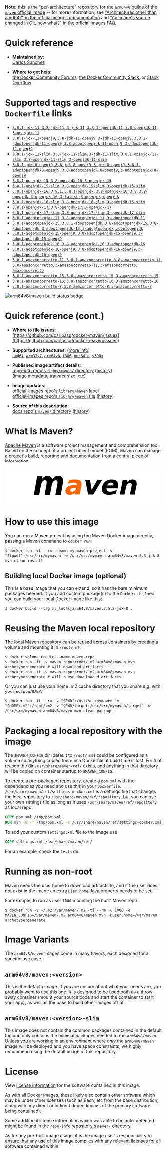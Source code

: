 <!--

********************************************************************************

WARNING:

    DO NOT EDIT "maven/README.md"

    IT IS AUTO-GENERATED

    (from the other files in "maven/" combined with a set of templates)

********************************************************************************

-->

**Note:** this is the "per-architecture" repository for the `arm64v8` builds of [the `maven` official image](https://hub.docker.com/_/maven) -- for more information, see ["Architectures other than amd64?" in the official images documentation](https://github.com/docker-library/official-images#architectures-other-than-amd64) and ["An image's source changed in Git, now what?" in the official images FAQ](https://github.com/docker-library/faq#an-images-source-changed-in-git-now-what).

# Quick reference

-	**Maintained by**:  
	[Carlos Sanchez](https://github.com/carlossg/docker-maven)

-	**Where to get help**:  
	[the Docker Community Forums](https://forums.docker.com/), [the Docker Community Slack](https://dockr.ly/slack), or [Stack Overflow](https://stackoverflow.com/search?tab=newest&q=docker)

# Supported tags and respective `Dockerfile` links

-	[`3.8.1-jdk-11`, `3.8-jdk-11`, `3-jdk-11`, `3.8.1-openjdk-11`, `3.8-openjdk-11`, `3-openjdk-11`](https://github.com/carlossg/docker-maven/blob/bdffb5117c33476d554325d8efe5866306004b99/openjdk-11/Dockerfile)
-	[`3.8.1-jdk-11-openj9`, `3.8-jdk-11-openj9`, `3-jdk-11-openj9`, `3.8.1-adoptopenjdk-11-openj9`, `3.8-adoptopenjdk-11-openj9`, `3-adoptopenjdk-11-openj9`](https://github.com/carlossg/docker-maven/blob/bdffb5117c33476d554325d8efe5866306004b99/adoptopenjdk-11-openj9/Dockerfile)
-	[`3.8.1-jdk-11-slim`, `3.8-jdk-11-slim`, `3-jdk-11-slim`, `3.8.1-openjdk-11-slim`, `3.8-openjdk-11-slim`, `3-openjdk-11-slim`](https://github.com/carlossg/docker-maven/blob/bdffb5117c33476d554325d8efe5866306004b99/openjdk-11-slim/Dockerfile)
-	[`3.8.1-jdk-8-openj9`, `3.8-jdk-8-openj9`, `3-jdk-8-openj9`, `3.8.1-adoptopenjdk-8-openj9`, `3.8-adoptopenjdk-8-openj9`, `3-adoptopenjdk-8-openj9`](https://github.com/carlossg/docker-maven/blob/bdffb5117c33476d554325d8efe5866306004b99/adoptopenjdk-8-openj9/Dockerfile)
-	[`3.8.1-openjdk-15`, `3.8-openjdk-15`, `3-openjdk-15`](https://github.com/carlossg/docker-maven/blob/bdffb5117c33476d554325d8efe5866306004b99/openjdk-15/Dockerfile)
-	[`3.8.1-openjdk-15-slim`, `3.8-openjdk-15-slim`, `3-openjdk-15-slim`](https://github.com/carlossg/docker-maven/blob/bdffb5117c33476d554325d8efe5866306004b99/openjdk-15-slim/Dockerfile)
-	[`3.8.1-openjdk-16`, `3.8.1`, `3.8.1-openjdk`, `3.8-openjdk-16`, `3.8`, `3.8-openjdk`, `3-openjdk-16`, `3`, `latest`, `3-openjdk`, `openjdk`](https://github.com/carlossg/docker-maven/blob/bdffb5117c33476d554325d8efe5866306004b99/openjdk-16/Dockerfile)
-	[`3.8.1-openjdk-16-slim`, `3.8-openjdk-16-slim`, `3-openjdk-16-slim`](https://github.com/carlossg/docker-maven/blob/bdffb5117c33476d554325d8efe5866306004b99/openjdk-16-slim/Dockerfile)
-	[`3.8.1-openjdk-17`, `3.8-openjdk-17`, `3-openjdk-17`](https://github.com/carlossg/docker-maven/blob/bdffb5117c33476d554325d8efe5866306004b99/openjdk-17/Dockerfile)
-	[`3.8.1-openjdk-17-slim`, `3.8-openjdk-17-slim`, `3-openjdk-17-slim`](https://github.com/carlossg/docker-maven/blob/bdffb5117c33476d554325d8efe5866306004b99/openjdk-17-slim/Dockerfile)
-	[`3.8.1-adoptopenjdk-11`, `3.8-adoptopenjdk-11`, `3-adoptopenjdk-11`](https://github.com/carlossg/docker-maven/blob/bdffb5117c33476d554325d8efe5866306004b99/adoptopenjdk-11/Dockerfile)
-	[`3.8.1-adoptopenjdk-15`, `3.8.1-adoptopenjdk`, `3.8-adoptopenjdk-15`, `3.8-adoptopenjdk`, `3-adoptopenjdk-15`, `3-adoptopenjdk`, `adoptopenjdk`](https://github.com/carlossg/docker-maven/blob/bdffb5117c33476d554325d8efe5866306004b99/adoptopenjdk-15/Dockerfile)
-	[`3.8.1-adoptopenjdk-15-openj9`, `3.8-adoptopenjdk-15-openj9`, `3-adoptopenjdk-15-openj9`](https://github.com/carlossg/docker-maven/blob/bdffb5117c33476d554325d8efe5866306004b99/adoptopenjdk-15-openj9/Dockerfile)
-	[`3.8.1-adoptopenjdk-16`, `3.8-adoptopenjdk-16`, `3-adoptopenjdk-16`](https://github.com/carlossg/docker-maven/blob/b1a19f5406f0d01cd8fe689efbb838474c48db4f/adoptopenjdk-16/Dockerfile)
-	[`3.8.1-adoptopenjdk-16-openj9`, `3.8-adoptopenjdk-16-openj9`, `3-adoptopenjdk-16-openj9`](https://github.com/carlossg/docker-maven/blob/b1a19f5406f0d01cd8fe689efbb838474c48db4f/adoptopenjdk-16-openj9/Dockerfile)
-	[`3.8.1-amazoncorretto-11`, `3.8.1-amazoncorretto`, `3.8-amazoncorretto-11`, `3.8-amazoncorretto`, `3-amazoncorretto-11`, `3-amazoncorretto`, `amazoncorretto`](https://github.com/carlossg/docker-maven/blob/bdffb5117c33476d554325d8efe5866306004b99/amazoncorretto-11/Dockerfile)
-	[`3.8.1-amazoncorretto-15`, `3.8-amazoncorretto-15`, `3-amazoncorretto-15`](https://github.com/carlossg/docker-maven/blob/bdffb5117c33476d554325d8efe5866306004b99/amazoncorretto-15/Dockerfile)
-	[`3.8.1-amazoncorretto-16`, `3.8-amazoncorretto-16`, `3-amazoncorretto-16`](https://github.com/carlossg/docker-maven/blob/b6352962a604bfffb21a535e0999c0292b68c1db/amazoncorretto-16/Dockerfile)
-	[`3.8.1-amazoncorretto-8`, `3.8-amazoncorretto-8`, `3-amazoncorretto-8`](https://github.com/carlossg/docker-maven/blob/bdffb5117c33476d554325d8efe5866306004b99/amazoncorretto-8/Dockerfile)

[![arm64v8/maven build status badge](https://img.shields.io/jenkins/s/https/doi-janky.infosiftr.net/job/multiarch/job/arm64v8/job/maven.svg?label=arm64v8/maven%20%20build%20job)](https://doi-janky.infosiftr.net/job/multiarch/job/arm64v8/job/maven/)

# Quick reference (cont.)

-	**Where to file issues**:  
	[https://github.com/carlossg/docker-maven/issues](https://github.com/carlossg/docker-maven/issues)

-	**Supported architectures**: ([more info](https://github.com/docker-library/official-images#architectures-other-than-amd64))  
	[`amd64`](https://hub.docker.com/r/amd64/maven/), [`arm32v7`](https://hub.docker.com/r/arm32v7/maven/), [`arm64v8`](https://hub.docker.com/r/arm64v8/maven/), [`i386`](https://hub.docker.com/r/i386/maven/), [`ppc64le`](https://hub.docker.com/r/ppc64le/maven/), [`s390x`](https://hub.docker.com/r/s390x/maven/)

-	**Published image artifact details**:  
	[repo-info repo's `repos/maven/` directory](https://github.com/docker-library/repo-info/blob/master/repos/maven) ([history](https://github.com/docker-library/repo-info/commits/master/repos/maven))  
	(image metadata, transfer size, etc)

-	**Image updates**:  
	[official-images repo's `library/maven` label](https://github.com/docker-library/official-images/issues?q=label%3Alibrary%2Fmaven)  
	[official-images repo's `library/maven` file](https://github.com/docker-library/official-images/blob/master/library/maven) ([history](https://github.com/docker-library/official-images/commits/master/library/maven))

-	**Source of this description**:  
	[docs repo's `maven/` directory](https://github.com/docker-library/docs/tree/master/maven) ([history](https://github.com/docker-library/docs/commits/master/maven))

# What is Maven?

[Apache Maven](http://maven.apache.org) is a software project management and comprehension tool. Based on the concept of a project object model (POM), Maven can manage a project's build, reporting and documentation from a central piece of information.

![logo](https://raw.githubusercontent.com/docker-library/docs/e2782b8942c1af41419536078c8d0176665a005d/maven/logo.png)

# How to use this image

You can run a Maven project by using the Maven Docker image directly, passing a Maven command to `docker run`:

```console
$ docker run -it --rm --name my-maven-project -v "$(pwd)":/usr/src/mymaven -w /usr/src/mymaven arm64v8/maven:3.3-jdk-8 mvn clean install
```

## Building local Docker image (optional)

This is a base image that you can extend, so it has the bare minimum packages needed. If you add custom package(s) to the `Dockerfile`, then you can build your local Docker image like this:

```console
$ docker build --tag my_local_arm64v8/maven:3.5.2-jdk-8 .
```

# Reusing the Maven local repository

The local Maven repository can be reused across containers by creating a volume and mounting it in `/root/.m2`.

```console
$ docker volume create --name maven-repo
$ docker run -it -v maven-repo:/root/.m2 arm64v8/maven mvn archetype:generate # will download artifacts
$ docker run -it -v maven-repo:/root/.m2 arm64v8/maven mvn archetype:generate # will reuse downloaded artifacts
```

Or you can just use your home .m2 cache directory that you share e.g. with your Eclipse/IDEA:

```console
$ docker run -it --rm -v "$PWD":/usr/src/mymaven -v "$HOME/.m2":/root/.m2 -v "$PWD/target:/usr/src/mymaven/target" -w /usr/src/mymaven arm64v8/maven mvn clean package  
```

# Packaging a local repository with the image

The `$MAVEN_CONFIG` dir (default to `/root/.m2`) could be configured as a volume so anything copied there in a Dockerfile at build time is lost. For that reason the dir `/usr/share/maven/ref/` exists, and anything in that directory will be copied on container startup to `$MAVEN_CONFIG`.

To create a pre-packaged repository, create a `pom.xml` with the dependencies you need and use this in your `Dockerfile`. `/usr/share/maven/ref/settings-docker.xml` is a settings file that changes the local repository to `/usr/share/maven/ref/repository`, but you can use your own settings file as long as it uses `/usr/share/maven/ref/repository` as local repo.

```dockerfile
COPY pom.xml /tmp/pom.xml
RUN mvn -B -f /tmp/pom.xml -s /usr/share/maven/ref/settings-docker.xml dependency:resolve
```

To add your custom `settings.xml` file to the image use

```dockerfile
COPY settings.xml /usr/share/maven/ref/
```

For an example, check the `tests` dir

# Running as non-root

Maven needs the user home to download artifacts to, and if the user does not exist in the image an extra `user.home` Java property needs to be set.

For example, to run as user `1000` mounting the host' Maven repo

```console
$ docker run -v ~/.m2:/var/maven/.m2 -ti --rm -u 1000 -e MAVEN_CONFIG=/var/maven/.m2 arm64v8/maven mvn -Duser.home=/var/maven archetype:generate
```

# Image Variants

The `arm64v8/maven` images come in many flavors, each designed for a specific use case.

## `arm64v8/maven:<version>`

This is the defacto image. If you are unsure about what your needs are, you probably want to use this one. It is designed to be used both as a throw away container (mount your source code and start the container to start your app), as well as the base to build other images off of.

## `arm64v8/maven:<version>-slim`

This image does not contain the common packages contained in the default tag and only contains the minimal packages needed to run `arm64v8/maven`. Unless you are working in an environment where *only* the `arm64v8/maven` image will be deployed and you have space constraints, we highly recommend using the default image of this repository.

# License

View [license information](https://www.apache.org/licenses/) for the software contained in this image.

As with all Docker images, these likely also contain other software which may be under other licenses (such as Bash, etc from the base distribution, along with any direct or indirect dependencies of the primary software being contained).

Some additional license information which was able to be auto-detected might be found in [the `repo-info` repository's `maven/` directory](https://github.com/docker-library/repo-info/tree/master/repos/maven).

As for any pre-built image usage, it is the image user's responsibility to ensure that any use of this image complies with any relevant licenses for all software contained within.

